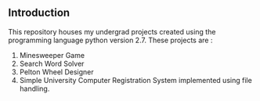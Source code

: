 ## Introduction
This repository houses my undergrad projects created using the programming language python version 2.7. These projects are :
1. Minesweeper Game 
2. Search Word Solver 
3. Pelton Wheel Designer 
4. Simple University Computer Registration System implemented using file handling.

